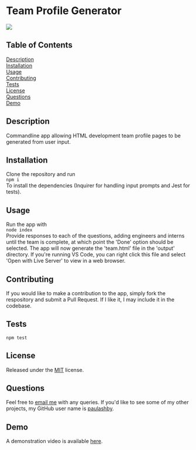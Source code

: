 # Team Profile Generator

  [<img src="https://img.shields.io/badge/License-MIT-yellow.svg">](https://opensource.org/licenses/MIT)

  ## Table of Contents

  [Description](#description)<br />[Installation](#installation)<br />[Usage](#usage)<br />[Contributing](#contributing)<br />[Tests](#tests)<br />[License](#license)<br />[Questions](#questions)<br />[Demo](#demo)<br />

  ## Description

  Commandline app allowing HTML development team profile pages to be generated from user input.
  
  ## Installation
  
  Clone the repository and run<br />```npm i```<br />To install the dependencies (Inquirer for handling input prompts and Jest for tests).
  
  ## Usage
  
  Run the app with<br />```node index```<br />Provide responses to each of the questions, adding engineers and interns until the team is complete, at which point the 'Done' option should be selected. The app will now generate the 'team.html' file in the 'output' directory. If you're running VS Code, you can right click this file and select 'Open with Live Server' to view in a web browser.
  
  ## Contributing
  
  If you would like to make a contribution to the app, simply fork the respository and submit a Pull Request. If I like it, I may include it in the codebase.
  
  ## Tests
  
  ```npm test```
  
  ## License
  
  Released under the [MIT](https://opensource.org/licenses/MIT) license.
  
  ## Questions
  
  Feel free to [email me](mailto:paul@primitive.co?subject=Team%20Profile%20Generator%20query%20from%20GitHub) with any queries. If you'd like to see some of my other projects, my GitHub user name is [paulashby](https://github.com/paulashby).

  ## Demo
  A demonstration video is available [here](https://watch.screencastify.com/v/qT3JwrByJSbLoYp92AYo).
